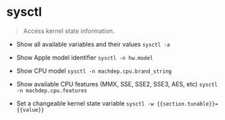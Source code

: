 # sysctl
> Access kernel state information.

- Show all available variables and their values
`sysctl -a`

- Show Apple model identifier
`sysctl -n hw.model`

- Show CPU model
`sysctl -n machdep.cpu.brand_string`

- Show available CPU features (MMX, SSE, SSE2, SSE3, AES, etc)
`sysctl -n machdep.cpu.features`

- Set a changeable kernel state variable
`sysctl -w {{section.tunable}}={{value}}`

